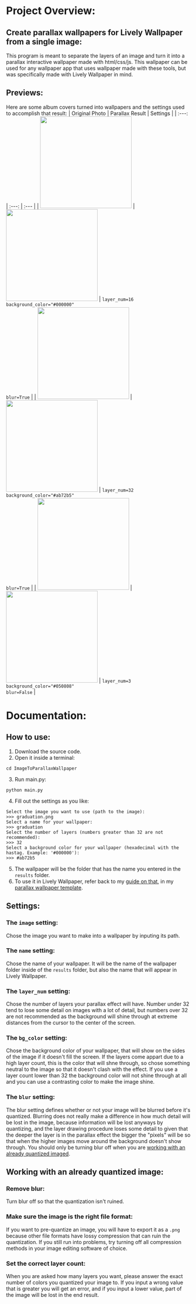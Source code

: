 # Project Overview:

## Create parallax wallpapers for Lively Wallpaper from a single image:
This program is meant to separate the layers of an image and turn it into a parallax interactive wallpaper made with html/css/js. This wallpaper can be used for any wallpaper app that uses wallpaper made with these tools, but was specifically made with Lively Wallpaper in mind.

## Previews:
Here are some album covers turned into wallpapers and the settings used to accomplish that result:
| Original Photo  | Parallax Result | Settings |
| :---: | :---: | :--- |
| <img src="https://github.com/user-attachments/assets/916232bc-2d58-4701-a076-e7ed6a8327ea" style="width: 250px; height: auto;"> | <img src="https://github.com/user-attachments/assets/cf02a08e-e46e-4b06-a798-a59fda2525f7" style="width: 250px; height: auto;"> | ```layer_num=16```<br>```background_color="#000000"```<br>```blur=True``` |
| <img src="https://github.com/user-attachments/assets/a7d365cc-afd7-4f6b-84a2-6907a0fcae5d" style="width: 250px; height: auto;"> | <img src="https://github.com/user-attachments/assets/972abfb7-e792-4659-be36-e64bdd216275" style="width: 250px; height: auto;"> | ```layer_num=32```<br>```background_color="#ab72b5"```<br>```blur=True``` |
| <img src="https://github.com/user-attachments/assets/a22b1440-8019-4fb9-9f9f-3c2c22517549" style="width: 250px; height: auto;"> | <img src="https://github.com/user-attachments/assets/040b92c9-cec4-437b-854a-b239e3913069" style="width: 250px; height: auto;"> | ```layer_num=3```<br>```background_color="#050808"```<br>```blur=False``` |

# Documentation:

## How to use:
1. Download the source code.
2. Open it inside a terminal:
  ```shell
  cd ImageToParallaxWallpaper
  ```
3. Run main.py:
  ```shell
  python main.py
  ```
4. Fill out the settings as you like:
  ```
  Select the image you want to use (path to the image):
  >>> graduation.png
  Select a name for your wallpaper: 
  >>> graduation
  Select the number of layers (numbers greater than 32 are not recommended): 
  >>> 32
  Select a background color for your wallpaper (hexadecimal with the hastag. Example: '#000000'): 
  >>> #ab72b5
  ```
5. The wallpaper will be the folder that has the name you entered in the `results` folder.
6. To use it in Lively Wallpaper, refer back to my [guide on that](https://github.com/CatWaterCodes/LivelyWallpaperParallaxTemplate?tab=readme-ov-file#import-into-lively-wallpaper), in my [parallax wallpaper template](https://github.com/CatWaterCodes/LivelyWallpaperParallaxTemplate).

## Settings:

### The `image` setting:
Chose the image you want to make into a wallpaper by inputing its path.

### The `name` setting:
Chose the name of your wallpaper. It will be the name of the wallpaper folder inside of the `results` folder, but also the name that will appear in Lively Wallpaper.

### The `layer_num` setting:
Chose the number of layers your parallax effect will have. Number under 32 tend to lose some detail on images with a lot of detail, but numbers over 32 are not recommended as the background will shine through at extreme distances from the cursor to the center of the screen.

### The `bg_color` setting:
Chose the background color of your wallpaper, that will show on the sides of the image if it doesn't fill the screen.  If the layers come appart due to a high layer count, this is the color that will shne through, so chose something neutral to the image so that it doesn't clash with the effect. If you use a layer count lower than 32 the background color will not shine through at all and you can use a contrasting color to make the image shine.

### The `blur` setting:
The blur setting defines whether or not your image will be blurred before it's quantized. Blurring does not really make a difference in how much detail will be lost in the image, because information will be lost anyways by quantizing, and the layer drawing procedure loses some detail to given that the deeper the layer is in the parallax effect the bigger the "pixels" will be so that when the higher images move around the background doesn't show through. You should only be turning blur off when you are [working with an already quantized imaged](#working-with-an-already-quantized-image).

## Working with an already quantized image:

### Remove blur:
Turn blur off so that the quantization isn't ruined.

### Make sure the image is the right file format:
If you want to pre-quantize an image, you will have to export it as a `.png` because other file formats have lossy compression that can ruin the quantization. If you still run into problems, try turning off all compression methods in your image editing software of choice.

### Set the correct layer count:
When you are asked how many layers you want, please answer the exact number of colors you quantized your image to. If you input a wrong value that is greater you will get an error, and if you input a lower value, part of the image will be lost in the end result.
